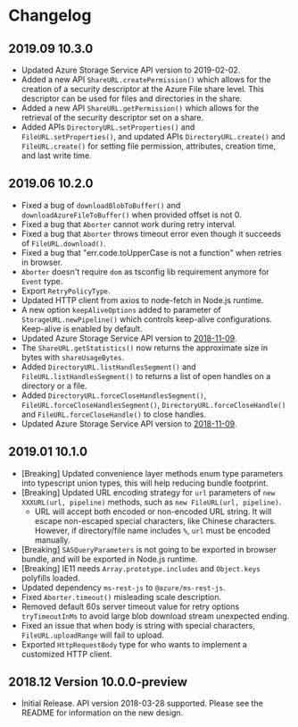 # Changelog

## 2019.09 10.3.0

* Updated Azure Storage Service API version to 2019-02-02.
* Added a new API `ShareURL.createPermission()` which allows for the creation of a security descriptor at the Azure File share level. This descriptor can be used for files and directories in the share.
* Added a new API `ShareURL.getPermission()` which allows for the retrieval of the security descriptor set on a share.
* Added APIs `DirectoryURL.setProperties()` and `FileURL.setProperties()`, and updated APIs `DirectoryURL.create()` and `FileURL.create()` for setting file permission, attributes, creation time, and last write time.

## 2019.06 10.2.0

* Fixed a bug of `downloadBlobToBuffer()` and `downloadAzureFileToBuffer()` when provided offset is not 0.
* Fixed a bug that `Aborter` cannot work during retry interval.
* Fixed a bug that `Aborter` throws timeout error even though it succeeds of `FileURL.download()`.
* Fixed a bug that "err.code.toUpperCase is not a function" when retries in browser.
* `Aborter` doesn't require `dom` as tsconfig lib requirement anymore for `Event` type.
* Export `RetryPolicyType`.
* Updated HTTP client from axios to node-fetch in Node.js runtime.
* A new option `keepAliveOptions` added to parameter of `StorageURL.newPipeline()` which controls keep-alive configurations. Keep-alive is enabled by default.
* Updated Azure Storage Service API version to [2018-11-09](https://docs.microsoft.com/en-us/rest/api/storageservices/version-2018-11-09).
* The `ShareURL.getStatistics()` now returns the approximate size in bytes with `shareUsageBytes`.
* Added `DirectoryURL.listHandlesSegment()` and `FileURL.listHandlesSegment()` to returns a list of open handles on a directory or a file.
* Added `DirectoryURL.forceCloseHandlesSegment()`, `FileURL.forceCloseHandlesSegment()`, `DirectoryURL.forceCloseHandle()` and `FileURL.forceCloseHandle()` to close handles.
* Updated Azure Storage Service API version to [2018-11-09](https://docs.microsoft.com/en-us/rest/api/storageservices/version-2018-11-09).

## 2019.01 10.1.0

* [Breaking] Updated convenience layer methods enum type parameters into typescript union types, this will help reducing bundle footprint.
* [Breaking] Updated URL encoding strategy for `url` parameters of `new XXXURL(url, pipeline)` methods, such as `new FileURL(url, pipeline)`.
  * URL will accept both encoded or non-encoded URL string. It will escape non-escaped special characters, like Chinese characters. However, if directory/file name includes `%`, `url` must be encoded manually.
* [Breaking] `SASQueryParameters` is not going to be exported in browser bundle, and will be exported in Node.js runtime.
* [Breaking] IE11 needs `Array.prototype.includes` and `Object.keys` polyfills loaded.
* Updated dependency `ms-rest-js` to `@azure/ms-rest-js`.
* Fixed `Aborter.timeout()` misleading scale description.
* Removed default 60s server timeout value for retry options `tryTimeoutInMs` to avoid large blob download stream unexpected ending.
* Fixed an issue that when body is string with special characters, `FileURL.uploadRange` will fail to upload.
* Exported `HttpRequestBody` type for who wants to implement a customized HTTP client.

## 2018.12 Version 10.0.0-preview

* Initial Release. API version 2018-03-28 supported. Please see the README for information on the new design.
